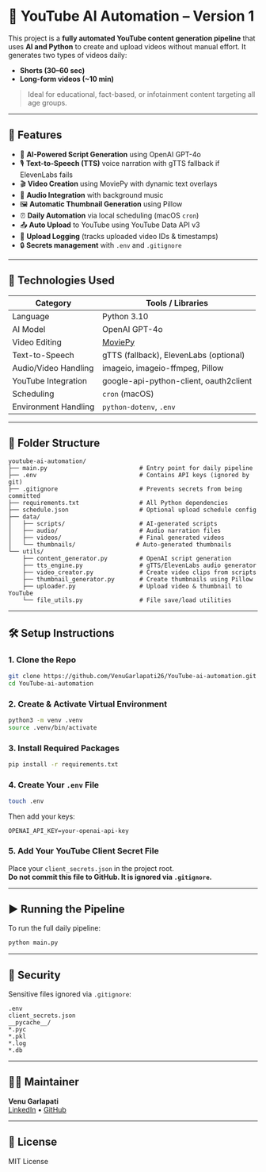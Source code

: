 # 🎥 YouTube AI Automation – Version 1

This project is a **fully automated YouTube content generation pipeline** that uses **AI and Python** to create and upload videos without manual effort. It generates two types of videos daily:
- **Shorts (30–60 sec)**
- **Long-form videos (~10 min)**

> Ideal for educational, fact-based, or infotainment content targeting all age groups.

---

## 🚀 Features

- 🧠 **AI-Powered Script Generation** using OpenAI GPT-4o
- 🎙️ **Text-to-Speech (TTS)** voice narration with gTTS fallback if ElevenLabs fails
- 🎬 **Video Creation** using MoviePy with dynamic text overlays
- 🎵 **Audio Integration** with background music
- 🖼️ **Automatic Thumbnail Generation** using Pillow
- ⏰ **Daily Automation** via local scheduling (macOS `cron`)
- 📤 **Auto Upload** to YouTube using YouTube Data API v3
- 🧾 **Upload Logging** (tracks uploaded video IDs & timestamps)
- 🔒 **Secrets management** with `.env` and `.gitignore`

---

## 🧠 Technologies Used

| Category               | Tools / Libraries                                |
|------------------------|--------------------------------------------------|
| Language               | Python 3.10                                       |
| AI Model               | OpenAI GPT-4o                                     |
| Video Editing          | [MoviePy](https://zulko.github.io/moviepy/)     |
| Text-to-Speech         | gTTS (fallback), ElevenLabs (optional)           |
| Audio/Video Handling   | imageio, imageio-ffmpeg, Pillow                   |
| YouTube Integration    | google-api-python-client, oauth2client           |
| Scheduling             | `cron` (macOS)                                    |
| Environment Handling   | `python-dotenv`, `.env`                           |

---

## 📁 Folder Structure

```
youtube-ai-automation/
├── main.py                          # Entry point for daily pipeline
├── .env                             # Contains API keys (ignored by git)
├── .gitignore                       # Prevents secrets from being committed
├── requirements.txt                 # All Python dependencies
├── schedule.json                    # Optional upload schedule config
├── data/
│   ├── scripts/                     # AI-generated scripts
│   ├── audio/                       # Audio narration files
│   ├── videos/                      # Final generated videos
│   └── thumbnails/                 # Auto-generated thumbnails
└── utils/
    ├── content_generator.py         # OpenAI script generation
    ├── tts_engine.py                # gTTS/ElevenLabs audio generator
    ├── video_creator.py             # Create video clips from scripts
    ├── thumbnail_generator.py       # Create thumbnails using Pillow
    ├── uploader.py                  # Upload video & thumbnail to YouTube
    └── file_utils.py                # File save/load utilities
```

---

## 🛠️ Setup Instructions

### 1. Clone the Repo

```bash
git clone https://github.com/VenuGarlapati26/YouTube-ai-automation.git
cd YouTube-ai-automation
```

### 2. Create & Activate Virtual Environment

```bash
python3 -m venv .venv
source .venv/bin/activate
```

### 3. Install Required Packages

```bash
pip install -r requirements.txt
```

### 4. Create Your `.env` File

```bash
touch .env
```

Then add your keys:

```
OPENAI_API_KEY=your-openai-api-key
```

### 5. Add Your YouTube Client Secret File

Place your `client_secrets.json` in the project root.  
**Do not commit this file to GitHub. It is ignored via `.gitignore`.**

---

## ▶️ Running the Pipeline

To run the full daily pipeline:

```bash
python main.py
```

---

## 🔐 Security

Sensitive files ignored via `.gitignore`:

```
.env
client_secrets.json
__pycache__/
*.pyc
*.pkl
*.log
*.db
```

---

## 👨‍💻 Maintainer

**Venu Garlapati**  
[LinkedIn](https://www.linkedin.com/in/venugarlapati/) • [GitHub](https://github.com/VenuGarlapati26)

---

## 📄 License

MIT License
